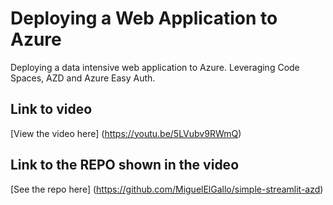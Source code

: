 # Deploying a Web Application to Azure 

Deploying a data intensive web application to Azure.
Leveraging Code Spaces, AZD and Azure Easy Auth.

## Link to video

[View the video here] (https://youtu.be/5LVubv9RWmQ)

## Link to the REPO shown in the video

[See the repo here] (https://github.com/MiguelElGallo/simple-streamlit-azd)

